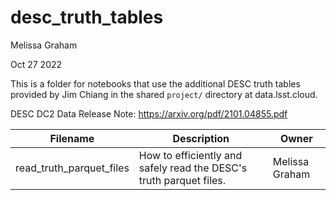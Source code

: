 # desc_truth_tables

Melissa Graham

Oct 27 2022

This is a folder for notebooks that use the additional DESC truth tables provided by Jim Chiang in the shared `project/` directory at data.lsst.cloud.

DESC DC2 Data Release Note: https://arxiv.org/pdf/2101.04855.pdf

| Filename    | Description | Owner |
| ----------- | ----------- | ----- |
| read_truth_parquet_files | How to efficiently and safely read the DESC's truth parquet files. | Melissa Graham |
